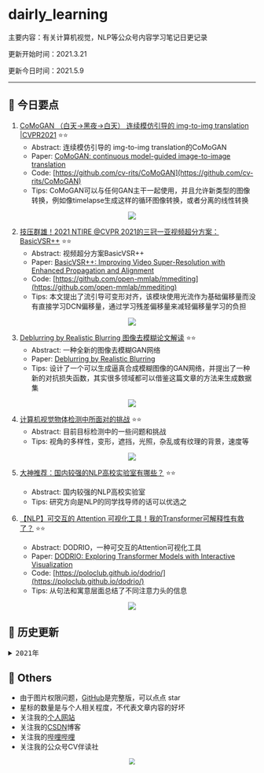 # dairly_learning
主要内容：有关计算机视觉，NLP等公众号内容学习笔记日更记录

更新开始时间：2021.3.21

更新今日时间：2021.5.9

------



## :paperclip:  今日要点

1. [CoMoGAN （白天->黑夜->白天） 连续模仿引导的 img-to-img translation |CVPR2021](https://mp.weixin.qq.com/s/uQSdwJ-Rysq62h1YcyQdoQ)         :star::star:
   - Abstract: 连续模仿引导的 img-to-img translation的CoMoGAN
   - Paper: [CoMoGAN: continuous model-guided image-to-image translation](https://arxiv.org/abs/2103.06879)
   - Code: [https://github.com/cv-rits/CoMoGAN](https://github.com/cv-rits/CoMoGAN)
   - Tips:  CoMoGAN可以与任何GAN主干一起使用，并且允许新类型的图像转换，例如像timelapse生成这样的循环图像转换，或者分离的线性转换

<div align=center><img src="notes/202105/images/sample_result.gif" style='zoom:100%'>
</div>


2. [技压群雄！2021 NTIRE @CVPR 2021的三冠一亚视频超分方案：BasicVSR++](https://mp.weixin.qq.com/s/TyYb6jKW7GCBCVjP5TN_UQ)       :star::star:
   - Abstract: 视频超分方案BasicVSR++
   - Paper: [BasicVSR++: Improving Video Super-Resolution with Enhanced Propagation and Alignment](https://arxiv.org/pdf/2104.13371.pdf)
   - Code: [https://github.com/open-mmlab/mmediting](https://github.com/open-mmlab/mmediting)
   - Tips: 本文提出了流引导可变形对齐，该模块使用光流作为基础偏移量而没有直接学习DCN偏移量，通过学习残差偏移量来减轻偏移量学习的负担

<div align=center><img src="https://mmbiz.qpic.cn/mmbiz_png/BJbRvwibeSTut9cNvfutZOwW1C2ibQcjklcsX39OmO0UyTVjVQoksqBFhGPIrtlnBJ8OVt4wU4PkEEE9n8liceCmg/640?wx_fmt=png&tp=webp&wxfrom=5&wx_lazy=1&wx_co=1" style='zoom:100%'>
</div>

3. [Deblurring by Realistic Blurring 图像去模糊论文解读](https://mp.weixin.qq.com/s/Hee6PTXZ1ZgtgMpWLthV_w)       :star::star:
   - Abstract: 一种全新的图像去模糊GAN网络
   - Paper: [Deblurring by Realistic Blurring](https://ieeexplore.ieee.org/document/9156306)
   - Tips: 设计了一个可以生成逼真合成模糊图像的GAN网络，并提出了一种新的对抗损失函数，其实很多领域都可以借鉴这篇文章的方法来生成数据集

<div align=center><img src="https://mmbiz.qpic.cn/mmbiz_png/SdQCib1UzF3sAV9icNA3Q5XFngqzHOhYAzYCXhiclO5aFAYPC9OEa0Jicod6Agm4icdHkSqlzaYJrBnLia3K4QFCDOxw/640?wx_fmt=png&tp=webp&wxfrom=5&wx_lazy=1&wx_co=1" style='zoom:100%'>
</div>


4. [计算机视觉物体检测中所面对的挑战](https://mp.weixin.qq.com/s/c_uZJXLcpkyrAhhzTk1YdA)       :star::star:
   - Abstract: 目前目标检测中的一些问题和挑战
   - Tips: 视角的多样性，变形，遮挡，光照，杂乱或有纹理的背景，速度等

<div align=center><img src="https://mmbiz.qpic.cn/mmbiz_jpg/KYSDTmOVZvrt7YLvabtHDBbCCq3ItoLxAxqGxOJm8JnicF6r5qWodJSQ13bM3WEvL9jAEmXlBUovkicBKOZTZupg/640?wx_fmt=jpeg&tp=webp&wxfrom=5&wx_lazy=1&wx_co=1" style='zoom:100%'>
</div>


5. [大神推荐：国内较强的NLP高校实验室有哪些？](https://mp.weixin.qq.com/s/JUofGnVaYIU1j4LMKrNgaQ)       :star::star:
   - Abstract: 国内较强的NLP高校实验室
   - Tips: 研究方向是NLP的同学找导师的话可以优选之


6. [【NLP】可交互的 Attention 可视化工具！我的Transformer可解释性有救了？](https://mp.weixin.qq.com/s/s-94r54K6i-CqxHZaG_u5Q)       :star::star:
   - Abstract: DODRIO，一种可交互的Attention可视化工具
   - Paper: [DODRIO: Exploring Transformer Models with Interactive Visualization](http://arxiv-download.xixiaoyao.cn/pdf/2103.14625.pdf)
   - Code: [https://poloclub.github.io/dodrio/](https://poloclub.github.io/dodrio/)
   - Tips:  从句法和寓意层面总结了不同注意力头的信息

<div align=center><img src="https://mmbiz.qpic.cn/mmbiz_png/5fknb41ib9qFLWnPvDEgVfwuLAWGFcUQicX9mF0KhNNfGUOR4XiarLmGBYEPRrUrNGHRtufKJjqbkggMD8XUExpbw/640?wx_fmt=png&tp=webp&wxfrom=5&wx_lazy=1&wx_co=1" style='zoom:100%'>
</div>

## 


## :paperclip:  历史更新

<pre><details><summary>2021年</summary>
<details><summary>3月</summary>
    1. <a href="notes/202103/0321.md" target="_blank">公众号内容拓展学习笔记（2021.3.21）</a>
    2. <a href="notes/202103/0322.md" target="_blank">公众号内容拓展学习笔记（2021.3.22）</a>
    3. <a href="notes/202103/0323.md" target="_blank">公众号内容拓展学习笔记（2021.3.23）</a>
    4. <a href="notes/202103/0324.md" target="_blank">公众号内容拓展学习笔记（2021.3.24）</a>
    5. <a href="notes/202103/0325.md" target="_blank">公众号内容拓展学习笔记（2021.3.25）</a>
    6. <a href="notes/202103/0326.md" target="_blank">公众号内容拓展学习笔记（2021.3.26）</a>
    7. <a href="notes/202103/0327.md" target="_blank">公众号内容拓展学习笔记（2021.3.27）</a>
    8. <a href="notes/202103/0328.md" target="_blank">公众号内容拓展学习笔记（2021.3.28）</a>
    9. <a href="notes/202103/0329.md" target="_blank">公众号内容拓展学习笔记（2021.3.29）</a>
    10. <a href="notes/202103/0330.md" target="_blank">公众号内容拓展学习笔记（2021.3.30）</a>
    11. <a href="notes/202103/0331.md" target="_blank">公众号内容拓展学习笔记（2021.3.31）</a>
</details>
<details><summary>4月</summary>
    1. <a href="notes/202104/0401.md" target="_blank">公众号内容拓展学习笔记（2021.4.1）</a>
    2. <a href="notes/202104/0402.md" target="_blank">公众号内容拓展学习笔记（2021.4.2）</a>
    3. <a href="notes/202104/0403.md" target="_blank">公众号内容拓展学习笔记（2021.4.3）</a>
    4. <a href="notes/202104/0404.md" target="_blank">公众号内容拓展学习笔记（2021.4.4）</a>
    5. <a href="notes/202104/0405.md" target="_blank">公众号内容拓展学习笔记（2021.4.5）</a>
    6. <a href="notes/202104/0406.md" target="_blank">公众号内容拓展学习笔记（2021.4.6）</a>
    7. <a href="notes/202104/0407.md" target="_blank">公众号内容拓展学习笔记（2021.4.7）</a>
    8. <a href="notes/202104/0408.md" target="_blank">公众号内容拓展学习笔记（2021.4.8）</a>
    9. <a href="notes/202104/0409.md" target="_blank">公众号内容拓展学习笔记（2021.4.9）</a>
    10. <a href="notes/202104/0410.md" target="_blank">公众号内容拓展学习笔记（2021.4.10）</a>
    11. <a href="notes/202104/0411.md" target="_blank">公众号内容拓展学习笔记（2021.4.11）</a>
    12. <a href="notes/202104/0412.md" target="_blank">公众号内容拓展学习笔记（2021.4.12）</a>
    13. <a href="notes/202104/0413.md" target="_blank">公众号内容拓展学习笔记（2021.4.13）</a>
    14. <a href="notes/202104/0414.md" target="_blank">公众号内容拓展学习笔记（2021.4.14）</a>
    15. <a href="notes/202104/0415.md" target="_blank">公众号内容拓展学习笔记（2021.4.15）</a>
    16. <a href="notes/202104/0416.md" target="_blank">公众号内容拓展学习笔记（2021.4.16）</a>
    17. <a href="notes/202104/0417.md" target="_blank">公众号内容拓展学习笔记（2021.4.17）</a>
    18. <a href="notes/202104/0418.md" target="_blank">公众号内容拓展学习笔记（2021.4.18）</a>
    19. <a href="notes/202104/0419.md" target="_blank">公众号内容拓展学习笔记（2021.4.19）</a>
    20. <a href="notes/202104/0420.md" target="_blank">公众号内容拓展学习笔记（2021.4.20）</a>
    21. <a href="notes/202104/0421.md" target="_blank">公众号内容拓展学习笔记（2021.4.21）</a>
    22. <a href="notes/202104/0422.md" target="_blank">公众号内容拓展学习笔记（2021.4.22）</a>
    23. <a href="notes/202104/0423.md" target="_blank">公众号内容拓展学习笔记（2021.4.23）</a>
    24. <a href="notes/202104/0424.md" target="_blank">公众号内容拓展学习笔记（2021.4.24）</a>
    25. <a href="notes/202104/0425.md" target="_blank">公众号内容拓展学习笔记（2021.4.25）</a>
    26. <a href="notes/202104/0426.md" target="_blank">公众号内容拓展学习笔记（2021.4.26）</a>
    27. <a href="notes/202104/0427.md" target="_blank">公众号内容拓展学习笔记（2021.4.27）</a>
    28. <a href="notes/202104/0428.md" target="_blank">公众号内容拓展学习笔记（2021.4.28）</a>
    29. <a href="notes/202104/0429.md" target="_blank">公众号内容拓展学习笔记（2021.4.29）</a>
    30. <a href="notes/202104/0430.md" target="_blank">公众号内容拓展学习笔记（2021.4.30）</a>
</details>
<details><summary>5月</summary>
    1. <a href="notes/202105/0501.md" target="_blank">公众号内容拓展学习笔记（2021.5.1）</a>
    2. <a href="notes/202105/0502.md" target="_blank">公众号内容拓展学习笔记（2021.5.2）</a>
    3. <a href="notes/202105/0503.md" target="_blank">公众号内容拓展学习笔记（2021.5.3）</a>
    4. <a href="notes/202105/0504.md" target="_blank">公众号内容拓展学习笔记（2021.5.4）</a>
    5. <a href="notes/202105/0505.md" target="_blank">公众号内容拓展学习笔记（2021.5.5）</a>
    6. <a href="notes/202105/0506.md" target="_blank">公众号内容拓展学习笔记（2021.5.6）</a>
    7. <a href="notes/202105/0507.md" target="_blank">公众号内容拓展学习笔记（2021.5.7）</a>
    8. <a href="notes/202105/0508.md" target="_blank">公众号内容拓展学习笔记（2021.5.8）</a>
    9. <a href="notes/202105/0509.md" target="_blank">公众号内容拓展学习笔记（2021.5.9）</a>
</details>
</pre>




## :paperclip:  Others

- 由于图片权限问题，[GitHub](https://github.com/xiaoxuebajie/dairly_learning)是完整版，可以点点 star
- 星标的数量是与个人相关程度，不代表文章内容的好坏
- 关注我的[个人网站](http://www.cvbds.cn/)
- 关注我的[CSDN](https://blog.csdn.net/xiaoxuebajie)博客
- 关注我的[哔哩哔哩](https://space.bilibili.com/424394389)
- 关注我的公众号CV伴读社

<div align=center><img src="https://img-blog.csdnimg.cn/202005031406335.jpg" style='zoom:80%'>
</div>